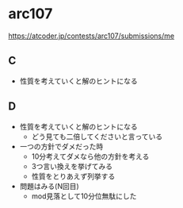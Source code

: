# arc107

https://atcoder.jp/contests/arc107/submissions/me

## C

- 性質を考えていくと解のヒントになる

## D

- 性質を考えていくと解のヒントになる
  - どう見ても二倍してくださいと言っている
- 一つの方針でダメだった時
  - 10分考えてダメなら他の方針を考える
  - 3つ言い換えを挙げてみる
  - 性質をとりあえず列挙する
- 問題はみる(N回目)
  - mod見落として10分位無駄にした
